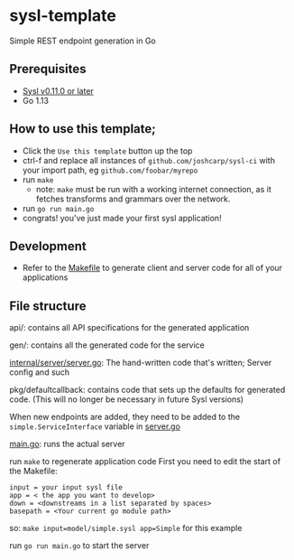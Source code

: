 # sysl-template

Simple REST endpoint generation in Go

## Prerequisites

- [Sysl v0.11.0 or later ](https://sysl.io/docs/install/)
- Go 1.13

## How to use this template;

- Click the `Use this template` button up the top
- ctrl-f and replace all instances of `github.com/joshcarp/sysl-ci` with your import path, eg `github.com/foobar/myrepo`
- run `make`
  - note: `make` must be run with a working internet connection, as it fetches transforms and grammars over the network.
- run   `go run main.go`
- congrats! you've just made your first sysl application!


## Development
- Refer to the [Makefile](Makefile) to generate client and server code for all of your applications

## File structure 

api/: contains all API specifications for the generated application

gen/: contains all the generated code for the service

[internal/server/server.go](pkg/server/server.go): The hand-written code that's written; Server config and such

pkg/defaultcallback: contains code that sets up the defaults for generated code. (This will no longer be necessary in future Sysl versions)

When new endpoints are added, they need to be added to the `simple.ServiceInterface` variable in [server.go](server/server.go)

[main.go](main.go): runs the actual server


run `make` to regenerate application code
First you need to edit the start of the Makefile:

```
input = your input sysl file
app = < the app you want to develop>
down = <downstreams in a list separated by spaces>
basepath = <Your current go module path>
```

so: `make input=model/simple.sysl app=Simple` for this example

run `go run main.go` to start the server
